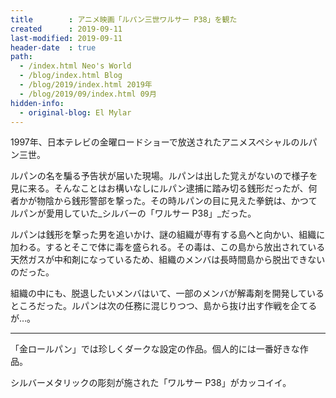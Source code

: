 ```yaml
---
title        : アニメ映画「ルパン三世ワルサー P38」を観た
created      : 2019-09-11
last-modified: 2019-09-11
header-date  : true
path:
  - /index.html Neo's World
  - /blog/index.html Blog
  - /blog/2019/index.html 2019年
  - /blog/2019/09/index.html 09月
hidden-info:
  - original-blog: El Mylar
---
```


1997年、日本テレビの金曜ロードショーで放送されたアニメスペシャルのルパン三世。

ルパンの名を騙る予告状が届いた現場。ルパンは出した覚えがないので様子を見に来る。そんなことはお構いなしにルパン逮捕に踏み切る銭形だったが、何者かが物陰から銭形警部を撃った。その時ルパンの目に見えた拳銃は、かつてルパンが愛用していた_シルバーの「ワルサー P38」_だった。

ルパンは銭形を撃った男を追いかけ、謎の組織が専有する島へと向かい、組織に加わる。するとそこで体に毒を盛られる。その毒は、この島から放出されている天然ガスが中和剤になっているため、組織のメンバは長時間島から脱出できないのだった。

組織の中にも、脱退したいメンバはいて、一部のメンバが解毒剤を開発しているところだった。ルパンは次の任務に混じりつつ、島から抜け出す作戦を企てるが…。

---

「金ロールパン」では珍しくダークな設定の作品。個人的には一番好きな作品。

シルバーメタリックの彫刻が施された「ワルサー P38」がカッコイイ。
